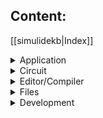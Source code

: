 ## Content:

[[simulidekb|Index]]

<details>
<summary>Application</summary>
[[Basic use]] <br>
[[Application Settings]] <br>
[[Message panel]] <br>
</details>
<details>
<summary>Circuit</summary>
[[Circuit Tool bar]] <br>
[[Circuit canvas]] <br>
[[Message panel]] <br>
</details>
<details>
<summary>Editor/Compiler</summary>
[[Code Editor]] <br>
[[Compiler]] <br>
[[Debugger]] <br>
</details>
<details>
<summary>Files</summary>
[[File explorer]] <br>
</details>
<details>
<summary>Development</summary>
[[Source Code]] <br>
</details>
